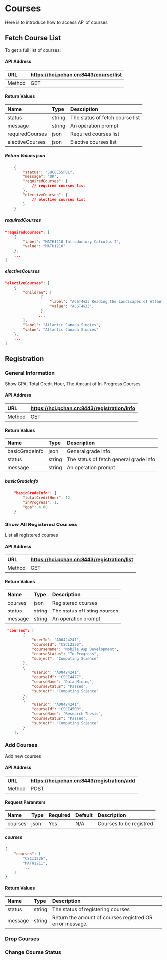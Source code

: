 # Courses

Here is to introduce how to access API of courses

<TOC/>

## Fetch Course List
To get a full list of courses: 

#### API Address
URL|https://hci.pchan.cn:8443/course/list
:-----|:--------------------------
Method|GET

#### Return Values
Name|Type|Description
:-|:-|:-
status|string|The status of fetch course list
message|string|An operation prompt
requiredCourses|json|Required courses list
electiveCourses|json|Elective courses list

##### Return Values json
``` json
    {
        "status": "SUCCESSFUL",
        "message": "OK",
        "requiredCourses": {
            // required courses list
        },
        "electiveCourses": {
            // elective courses list
        }
    }
```

##### requiredCourses
``` json
"requiredCourses": [
    {
        "label": "MATH1210 Introductory Calculus I",
        "value": "MATH1210"
    },
    ...
]
```

##### electiveCourses
``` json
"electiveCourses": [
    {
        "children": [
                {
                    "label": "ACST4633 Reading the Landscapes of Atlantic Canada",
                    "value": "ACST4633",
                },
               ...
        ],
        "label": "Atlantic Canada Studies",
        "value": "Atlantic Canada Studies"
    },
    ...
]
```

## Registration

### General Information
Show GPA, Total Credit Hour, The Amount of In-Progress Courses
#### API Address
URL|https://hci.pchan.cn:8443/registration/info
:-|:-
Method|GET
#### Return Values
Name|Type|Description
:-|:-|:-
basicGradeInfo|json|General grade info
status|string|The status of fetch general grade info
message|string|An operation prompt
##### basicGradeInfo
``` json
    "basicGradeInfo": {
        "totalCreditHour": 12,
        "inProgress": 1,
        "gpa": 4.08
    }
```

### Show All Registered Courses
List all registered courses
#### API Address
URL|https://hci.pchan.cn:8443/registration/list
:-|:-
Method|GET

#### Return Values
Name|Type|Description
:-|:-|:-
courses|json|Registered courses
status|string|The status of listing courses
message|string|An operation prompt

``` json
 "courses": [
        {
            "userId": "A00424241",
            "courseId": "CSCI2356",
            "courseName": "Mobile App Development",
            "courseStatus": "In-Progress",
            "subject": "Computing Science"
        },
        {
            "userId": "A00424241",
            "courseId": "CSCI4477",
            "courseName": "Data Mining",
            "courseStatus": "Passed",
            "subject": "Computing Science"
        },
        {
            "userId": "A00424241",
            "courseId": "CSCI4500",
            "courseName": "Research Thesis",
            "courseStatus": "Passed",
            "subject": "Computing Science"
        }
    ],
```

### Add Courses
Add new courses
#### API Address
URL|https://hci.pchan.cn:8443/registration/add
:-|:-
Method|POST

#### Request Paramters
Name|Type|Required|Default|Description
:-|:-|:-|:-|:-
courses|json|Yes|N/A|Courses to be registred

##### courses
``` json
{
    "courses": [
        "CSCI1226",
        "MATH1211",
        ...
    ]
}

```

#### Return Values
Name|Type|Description
:-|:-|:-
status|string|The status of registering courses
message|string|Return the amount of courses registred OR error message.

### Drop Courses

### Change Course Status

